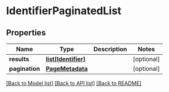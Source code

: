 # IdentifierPaginatedList

## Properties
Name | Type | Description | Notes
------------ | ------------- | ------------- | -------------
**results** | [**list[Identifier]**](Identifier.md) |  | [optional] 
**pagination** | [**PageMetadata**](PageMetadata.md) |  | [optional] 

[[Back to Model list]](../README.md#documentation-for-models) [[Back to API list]](../README.md#documentation-for-api-endpoints) [[Back to README]](../README.md)

